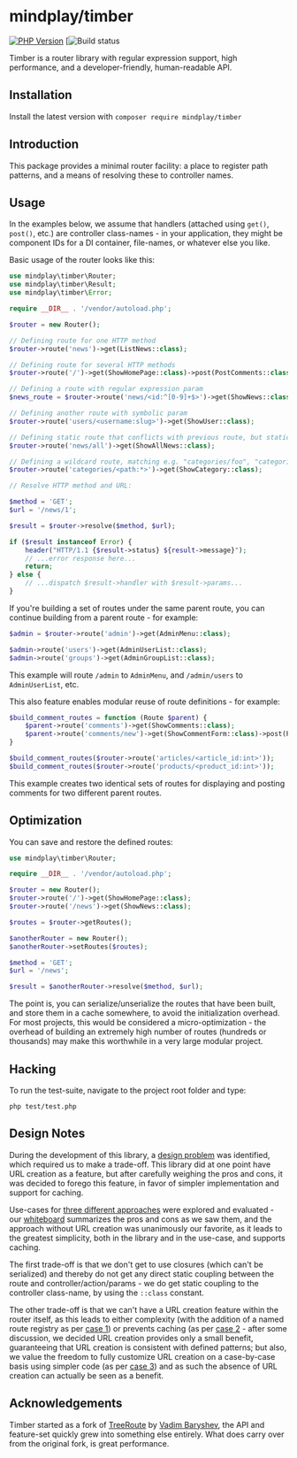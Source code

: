 # mindplay/timber

[![PHP Version](https://img.shields.io/badge/php-8.0%2B-blue.svg)](https://packagist.org/packages/mindplay/timber)
[![Build status](https://github.com/mindplay-dk/timber/actions/workflows/ci.yml/badge.svg)

Timber is a router library with regular expression support, high performance, and a
developer-friendly, human-readable API.


## Installation

Install the latest version with `composer require mindplay/timber`


## Introduction

This package provides a minimal router facility: a place to register path patterns, and
a means of resolving these to controller names.


## Usage

In the examples below, we assume that handlers (attached using `get()`, `post()`, etc.)
are controller class-names - in your application, they might be component IDs for a DI
container, file-names, or whatever else you like.

Basic usage of the router looks like this:

```PHP
use mindplay\timber\Router;
use mindplay\timber\Result;
use mindplay\timber\Error;

require __DIR__ . '/vendor/autoload.php';

$router = new Router();

// Defining route for one HTTP method
$router->route('news')->get(ListNews::class);

// Defining route for several HTTP methods
$router->route('/')->get(ShowHomePage::class)->post(PostComments::class);

// Defining a route with regular expression param
$news_route = $router->route('news/<id:^[0-9]+$>')->get(ShowNews::class);

// Defining another route with symbolic param
$router->route('users/<username:slug>')->get(ShowUser::class);

// Defining static route that conflicts with previous route, but static routes have high priority
$router->route('news/all')->get(ShowAllNews::class);

// Defining a wildcard route, matching e.g. "categories/foo", "categories/foo/bar", etc.:
$router->route('categories/<path:*>')->get(ShowCategory::class);

// Resolve HTTP method and URL:

$method = 'GET';
$url = '/news/1';

$result = $router->resolve($method, $url);

if ($result instanceof Error) {
    header("HTTP/1.1 {$result->status} ${result->message}");
    // ...error response here...
    return;
} else {
    // ...dispatch $result->handler with $result->params...
}
```

If you're building a set of routes under the same parent route, you can continue building
from a parent route - for example:

```PHP
$admin = $router->route('admin')->get(AdminMenu::class);

$admin->route('users')->get(AdminUserList::class);
$admin->route('groups')->get(AdminGroupList::class);
```

This example will route `/admin` to `AdminMenu`, and `/admin/users` to `AdminUserList`, etc.

This also feature enables modular reuse of route definitions - for example:

```PHP
$build_comment_routes = function (Route $parent) {
    $parent->route('comments')->get(ShowComments::class);
    $parent->route('comments/new')->get(ShowCommentForm::class)->post(PostComment::class);
}

$build_comment_routes($router->route('articles/<article_id:int>'));
$build_comment_routes($router->route('products/<product_id:int>'));
```

This example creates two identical sets of routes for displaying and posting comments for two
different parent routes.


## Optimization

You can save and restore the defined routes:

```php
use mindplay\timber\Router;

require __DIR__ . '/vendor/autoload.php';

$router = new Router();
$router->route('/')->get(ShowHomePage::class);
$router->route('/news')->get(ShowNews::class);

$routes = $router->getRoutes();

$anotherRouter = new Router();
$anotherRouter->setRoutes($routes);

$method = 'GET';
$url = '/news';

$result = $anotherRouter->resolve($method, $url);
```

The point is, you can serialize/unserialize the routes that have been built, and
store them in a cache somewhere, to avoid the initialization overhead. For most
projects, this would be considered a micro-optimization - the overhead of building
an extremely high number of routes (hundreds or thousands) may make this worthwhile
in a very large modular project.


## Hacking

To run the test-suite, navigate to the project root folder and type:

    php test/test.php


## Design Notes

During the development of this library, a [design problem](commit/8bb93921c0a8b90d97f0143c0eebdf4ba44b0294)
was identified, which required us to make a trade-off. This library did at one point have URL creation as
a feature, but after carefully weighing the pros and cons, it was decided to forego this feature, in favor
of simpler implementation and support for caching.

Use-cases for [three different approaches](https://gist.github.com/mindplay-dk/feb4768dbb118c651ba0)
were explored and evaluated - our [whiteboard](https://goo.gl/photos/CZLk7iJCzeJfS3A58) summarizes the
pros and cons as we saw them, and the approach without URL creation was unanimously our favorite, as it
leads to the greatest simplicity, both in the library and in the use-case, and supports caching.

The first trade-off is that we don't get to use closures (which can't be serialized) and thereby do not
get any direct static coupling between the route and controller/action/params - we do get static coupling
to the controller class-name, by using the `::class` constant.

The other trade-off is that we can't have a URL creation feature within the router itself, as this leads to
either complexity (with the addition of a named route registry as per [case 1](https://gist.github.com/mindplay-dk/feb4768dbb118c651ba0#file-router-1-php))
or prevents caching (as per [case 2](https://gist.github.com/mindplay-dk/feb4768dbb118c651ba0#file-router-2-php) -
after some discussion, we decided URL creation provides only a small benefit, guaranteeing that URL creation
is consistent with defined patterns; but also, we value the freedom to fully customize URL creation on a
case-by-case basis using simpler code (as per [case 3](https://gist.github.com/mindplay-dk/feb4768dbb118c651ba0#file-router-3-php))
and as such the absence of URL creation can actually be seen as a benefit.

## Acknowledgements

Timber started as a fork of [TreeRoute](https://github.com/baryshev/TreeRoute) by
[Vadim Baryshev](https://github.com/baryshev), the API and feature-set quickly
grew into something else entirely. What does carry over from the original fork,
is great performance.
